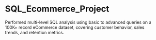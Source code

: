 # SQL_Ecommerce_Project
Performed multi-level SQL analysis using basic to advanced queries on a 100K+ record eCommerce dataset, covering customer behavior, sales trends, and retention metrics.
